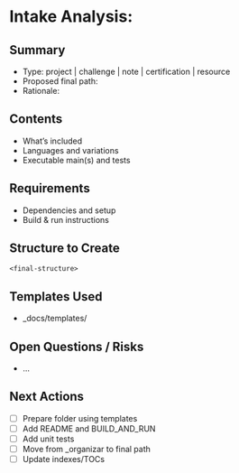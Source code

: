 # Intake Analysis: <item-name>

## Summary
- Type: project | challenge | note | certification | resource
- Proposed final path: <path>
- Rationale: <why this location>

## Contents
- What’s included
- Languages and variations
- Executable main(s) and tests

## Requirements
- Dependencies and setup
- Build & run instructions

## Structure to Create
```
<final-structure>
```

## Templates Used
- _docs/templates/<template-files>

## Open Questions / Risks
- ...

## Next Actions
- [ ] Prepare folder using templates
- [ ] Add README and BUILD_AND_RUN
- [ ] Add unit tests
- [ ] Move from _organizar to final path
- [ ] Update indexes/TOCs
